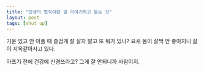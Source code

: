 ```yaml
---
title: "인생의 법칙이란 걸 이야기하고 듣는 것"
layout: post
tags: [shut up]
---
```


기운 있고 안 아플 때 즐겁게 잘 살자 말고 또 뭐가 있나? 요새 몸이 살짝 안 좋아지니 삶이 지옥같아지고 있다. 

아프기 전에 건강에 신경쓰라고? 그게 잘 안되니까 사람이지.